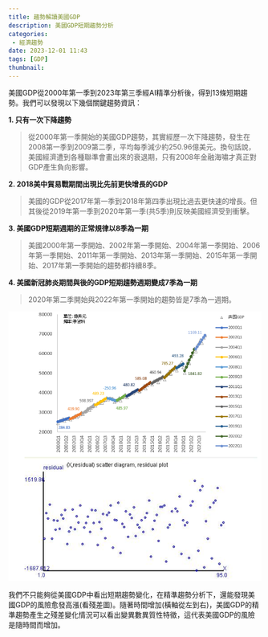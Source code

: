 ```yaml
---
title: 趨勢解讀美國GDP
description: 美國GDP短期趨勢分析
categories:
 - 經濟趨勢
date: 2023-12-01 11:43
tags: [GDP]
thumbnail: 
---
```



美國GDP從2000年第一季到2023年第三季經AI精準分析後，得到13條短期趨勢。我們可以發現以下幾個關鍵趨勢資訊：

**1. 只有一次下降趨勢**

   >從2000年第一季開始的美國GDP趨勢，其實經歷一次下降趨勢，發生在2008第一季到2009第二季，平均每季減少約250.96億美元。換句話說，美國經濟遭到各種聯準會畫出來的衰退期，只有2008年金融海嘯才真正對GDP產生負向影響。


**2. 2018美中貿易戰期間出現比先前更快增長的GDP**

   >美國的GDP從2017年第一季到2018年第四季出現比過去更快速的增長。但其後從2019年第一季到2020年第一季(共5季)則反映美國經濟受到衝擊。

**3. 美國GDP短期週期的正常規律以8季為一期**

   >美國2000年第一季開始、2002年第一季開始、2004年第一季開始、2006年第一季開始、2011年第一季開始、2013年第一季開始、2015年第一季開始、2017年第一季開始的趨勢都持續8季。

**4. 美國新冠肺炎期間與後的GDP短期趨勢週期變成7季為一期**

   >2020年第二季開始與2022年第一季開始的趨勢皆是7季為一週期。

![](https://raw.githubusercontent.com/meiyulee/pic001/master/AIecon/20231201-usgdptrend.png)

我們不只能夠從美國GDP中看出短期趨勢變化，在精準趨勢分析下，還能發現美國GDP的風險愈發高漲(看殘差圖)。隨著時間增加(橫軸從左到右)，美國GDP的精準趨勢產生之殘差變化情況可以看出變異數異質性特徵，這代表美國GDP的風險是隨時間而增加。